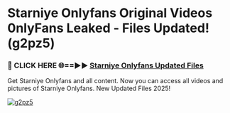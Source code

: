 # Starniye Onlyfans Original Videos 0nlyFans Leaked - Files Updated! (g2pz5)

<h3>🔴 CLICK HERE 🌐==►► <a href="https://tinyurl.com/ehrbuxhb" rel="nofollow">Starniye Onlyfans Updated Files</a></h3>

Get Starniye Onlyfans and all content. Now you can access all videos and pictures of Starniye Onlyfans. New Updated Files 2025!

[![g2pz5](https://i.imgur.com/lVYEuWS.gif)](https://tinyurl.com/ehrbuxhb)
